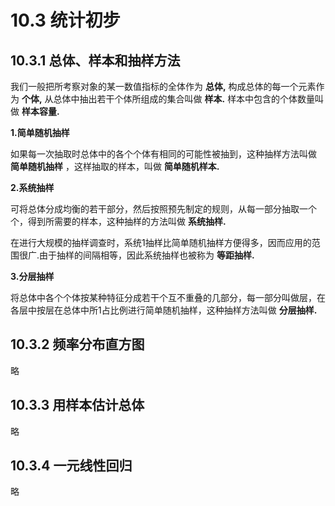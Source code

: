 # 10.3 统计初步

## 10.3.1 总体、样本和抽样方法

我们一般把所考察对象的某一数值指标的全体作为 **总体,** 构成总体的每一个元素作为 **个体,** 从总体中抽出若干个体所组成的集合叫做 **样本.** 样本中包含的个体数量叫做 **样本容量.**

**1.简单随机抽样**

如果每一次抽取时总体中的各个个体有相同的可能性被抽到，这种抽样方法叫做 **简单随机抽样** ，这样抽取的样本，叫做 **简单随机样本.**

**2.系统抽样**

可将总体分成均衡的若干部分，然后按照预先制定的规则，从每一部分抽取一个个，得到所需要的样本，这种抽样的方法叫做 **系统抽样.** 

在进行大规模的抽样调查时，系统1抽样比简单随机抽样方便得多，因而应用的范围很广.由于抽样的间隔相等，因此系统抽样也被称为 **等距抽样.**

**3.分层抽样**

将总体中各个个体按某种特征分成若干个互不重叠的几部分，每一部分叫做层，在各层中按层在总体中所1占比例进行简单随机抽样，这种抽样方法叫做 **分层抽样.**

## 10.3.2 频率分布直方图

略

## 10.3.3 用样本估计总体

略

## 10.3.4 一元线性回归

略